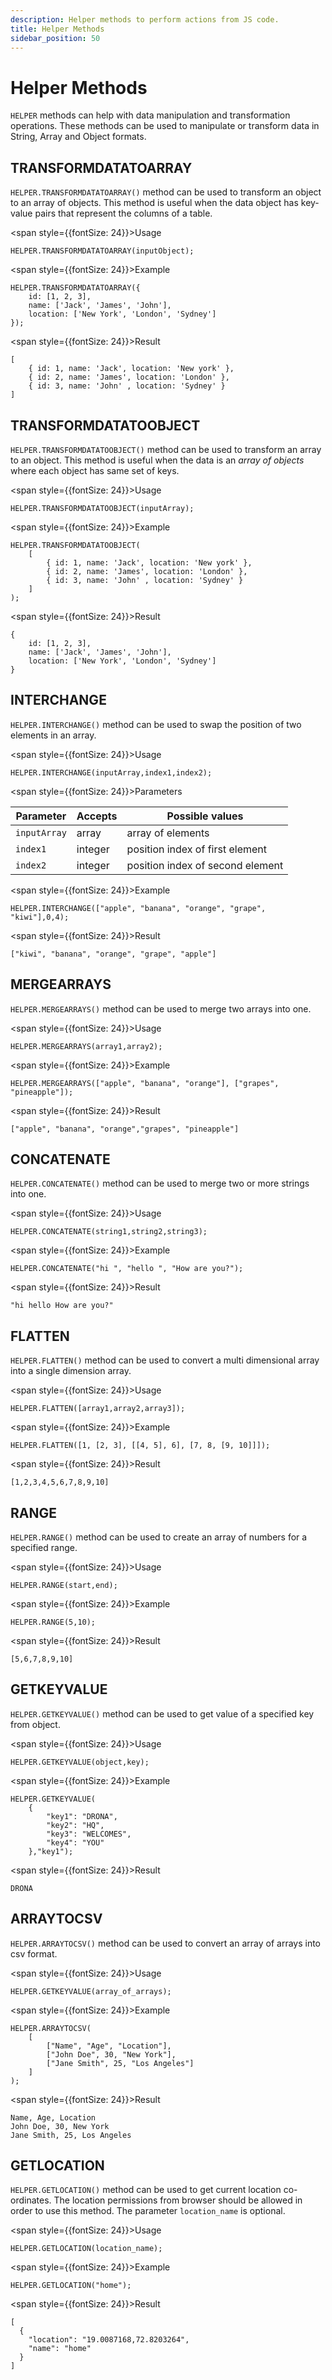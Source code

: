 ```yaml
---
description: Helper methods to perform actions from JS code.
title: Helper Methods
sidebar_position: 50
---
```


# Helper Methods

`HELPER` methods can help with data manipulation and transformation operations. These methods can be used to manipulate or transform data in String, Array and Object formats.

## TRANSFORMDATATOARRAY

`HELPER.TRANSFORMDATATOARRAY()` method can be used to transform an object to an array of objects. This method is useful when the data object has key-value pairs that represent the columns of a table. 


<span style={{fontSize: 24}}>Usage</span>

```
HELPER.TRANSFORMDATATOARRAY(inputObject);
```

<span style={{fontSize: 24}}>Example</span>

```
HELPER.TRANSFORMDATATOARRAY({
    id: [1, 2, 3],
    name: ['Jack', 'James', 'John'],
    location: ['New York', 'London', 'Sydney']
});
```

<span style={{fontSize: 24}}>Result</span>

```
[
    { id: 1, name: 'Jack', location: 'New york' },
    { id: 2, name: 'James', location: 'London' },
    { id: 3, name: 'John' , location: 'Sydney' }
]
```

## TRANSFORMDATATOOBJECT

`HELPER.TRANSFORMDATATOOBJECT()` method can be used to transform an array to an object. This method is useful when the data is an *array of objects* where each object has same set of keys.

<span style={{fontSize: 24}}>Usage</span>

```
HELPER.TRANSFORMDATATOOBJECT(inputArray);
```

<span style={{fontSize: 24}}>Example</span>

```
HELPER.TRANSFORMDATATOOBJECT(
    [
        { id: 1, name: 'Jack', location: 'New york' },
        { id: 2, name: 'James', location: 'London' },
        { id: 3, name: 'John' , location: 'Sydney' }
    ]
);
```

<span style={{fontSize: 24}}>Result</span>

```
{
    id: [1, 2, 3],
    name: ['Jack', 'James', 'John'],
    location: ['New York', 'London', 'Sydney']
}
```

## INTERCHANGE

`HELPER.INTERCHANGE()` method can be used to swap the position of two elements in an array.

<span style={{fontSize: 24}}>Usage</span>

```
HELPER.INTERCHANGE(inputArray,index1,index2);
```

<span style={{fontSize: 24}}>Parameters</span>

| Parameter   | Accepts | Possible values                                   |
|-------------|---------|---------------------------------------------------|
| `inputArray`| array  |  array of elements |
| `index1`| integer  | position index of first element  |
| `index2`| integer | position index of second element  |


<span style={{fontSize: 24}}>Example</span>

```
HELPER.INTERCHANGE(["apple", "banana", "orange", "grape", "kiwi"],0,4);
```

<span style={{fontSize: 24}}>Result</span>

```
["kiwi", "banana", "orange", "grape", "apple"]
```

## MERGEARRAYS

`HELPER.MERGEARRAYS()` method can be used to merge two arrays into one.

<span style={{fontSize: 24}}>Usage</span>

```	
HELPER.MERGEARRAYS(array1,array2);
```

<span style={{fontSize: 24}}>Example</span>

```	
HELPER.MERGEARRAYS(["apple", "banana", "orange"], ["grapes", "pineapple"]);
```

<span style={{fontSize: 24}}>Result</span>

```
["apple", "banana", "orange","grapes", "pineapple"]
```

## CONCATENATE

`HELPER.CONCATENATE()` method can be used to merge two or more strings into one.

<span style={{fontSize: 24}}>Usage</span>

```
HELPER.CONCATENATE(string1,string2,string3);
```

<span style={{fontSize: 24}}>Example</span>

```
HELPER.CONCATENATE("hi ", "hello ", "How are you?");
```

<span style={{fontSize: 24}}>Result</span>

```
"hi hello How are you?"
```

## FLATTEN

`HELPER.FLATTEN()` method can be used to convert a multi dimensional array into a single dimension array.

<span style={{fontSize: 24}}>Usage</span>

```
HELPER.FLATTEN([array1,array2,array3]);
```

<span style={{fontSize: 24}}>Example</span>

```	
HELPER.FLATTEN([1, [2, 3], [[4, 5], 6], [7, 8, [9, 10]]]);
```

<span style={{fontSize: 24}}>Result</span>

```
[1,2,3,4,5,6,7,8,9,10]
```

## RANGE

`HELPER.RANGE()` method can be used to create an array of numbers for a specified range.

<span style={{fontSize: 24}}>Usage</span>

```
HELPER.RANGE(start,end);
```

<span style={{fontSize: 24}}>Example</span>

```
HELPER.RANGE(5,10);
```

<span style={{fontSize: 24}}>Result</span>

```
[5,6,7,8,9,10]
```

## GETKEYVALUE

`HELPER.GETKEYVALUE()` method can be used to get value of a specified key from object.

<span style={{fontSize: 24}}>Usage</span>

```
HELPER.GETKEYVALUE(object,key);
```

<span style={{fontSize: 24}}>Example</span>

```
HELPER.GETKEYVALUE(
    {
        "key1": "DRONA",
        "key2": "HQ",
        "key3": "WELCOMES",
        "key4": "YOU"
    },"key1");

```

<span style={{fontSize: 24}}>Result</span>

```
DRONA
```

## ARRAYTOCSV

`HELPER.ARRAYTOCSV()` method can be used to convert an array of arrays into csv format.

<span style={{fontSize: 24}}>Usage</span>

```
HELPER.GETKEYVALUE(array_of_arrays);
```

<span style={{fontSize: 24}}>Example</span>

```
HELPER.ARRAYTOCSV(
    [
        ["Name", "Age", "Location"],
        ["John Doe", 30, "New York"],
        ["Jane Smith", 25, "Los Angeles"]
    ]      
);

```

<span style={{fontSize: 24}}>Result</span>

```
Name, Age, Location
John Doe, 30, New York
Jane Smith, 25, Los Angeles
```

## GETLOCATION

`HELPER.GETLOCATION()` method can be used to get current location co-ordinates. The location permissions from browser should be allowed in order to use this method. The parameter `location_name` is optional.

<span style={{fontSize: 24}}>Usage</span>

```
HELPER.GETLOCATION(location_name);
```

<span style={{fontSize: 24}}>Example</span>

```
HELPER.GETLOCATION("home");

```

<span style={{fontSize: 24}}>Result</span>

```
[
  {
    "location": "19.0087168,72.8203264",
    "name": "home"
  }
]
```